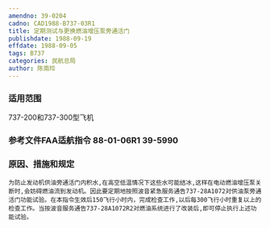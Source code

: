 ```yaml
---
amendno: 39-0204  
cadno: CAD1988-B737-03R1  
title: 定期测试与更换燃油增压泵旁通活门  
publishdate: 1988-09-19  
effdate: 1988-09-05  
tags: B737  
categories: 民航总局  
author: 陈南玲  
---
```

  
### 适用范围  
737-200和737-300型飞机  
  
<!--more-->  
### 参考文件FAA适航指令 88-01-06R1 39-5990  
  
### 原因、措施和规定  
    为防止发动机供油旁通活门内积水,在高空低温情况下这些水可能结冰,这样在电动燃油增压泵关断时,会妨碍燃油流到发动机。因此要定期地按照波音紧急服务通告737-28A1072对供油泵旁通活门功能试验。在本指令生效后150飞行小时内，完成检查工作,以后每300飞行小时重复以上的检查工作。当按波音服务通告737-28A1072R2对燃油系统进行了改装后,即可停止执行上述功能试验。  

